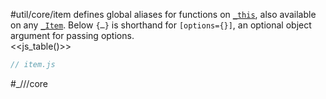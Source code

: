 #util/core/item defines global aliases for functions on [`_this`](https://mindbox.io/#MindPage/core/properties/_this), also available on any [`_Item`](https://mindbox.io/#MindPage/core/_Item). Below `{…}` is shorthand for `[options={}]`, an optional object argument for passing options.  
<<js_table()>>

```js_removed:item.js
// item.js
```

#_///core